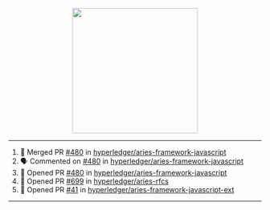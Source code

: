<p align="center">
<img src="https://user-images.githubusercontent.com/61358536/126118557-75ac74a7-4655-4289-9a8d-e536322b7423.png" height="250" width="250"/>
</p>

---

<!--START_SECTION:activity-->
1. 🎉 Merged PR [#480](https://github.com/hyperledger/aries-framework-javascript/pull/480) in [hyperledger/aries-framework-javascript](https://github.com/hyperledger/aries-framework-javascript)
2. 🗣 Commented on [#480](https://github.com/hyperledger/aries-framework-javascript/issues/480) in [hyperledger/aries-framework-javascript](https://github.com/hyperledger/aries-framework-javascript)
3. 💪 Opened PR [#480](https://github.com/hyperledger/aries-framework-javascript/pull/480) in [hyperledger/aries-framework-javascript](https://github.com/hyperledger/aries-framework-javascript)
4. 💪 Opened PR [#699](https://github.com/hyperledger/aries-rfcs/pull/699) in [hyperledger/aries-rfcs](https://github.com/hyperledger/aries-rfcs)
5. 💪 Opened PR [#41](https://github.com/hyperledger/aries-framework-javascript-ext/pull/41) in [hyperledger/aries-framework-javascript-ext](https://github.com/hyperledger/aries-framework-javascript-ext)
<!--END_SECTION:activity-->

---
